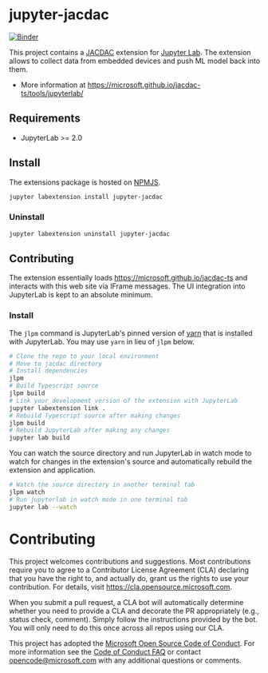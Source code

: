 # jupyter-jacdac

[![Binder](https://mybinder.org/badge_logo.svg)](https://mybinder.org/v2/gh/microsoft/jupyter-jacdac/main?urlpath=lab)

This project contains a [JACDAC](https://microsoft.github.io/jacdac-ts) extension for [Jupyter Lab](https://jupyter.org/).
The extension allows to collect data from embedded devices and push ML model back into them.

* More information at https://microsoft.github.io/jacdac-ts/tools/jupyterlab/

## Requirements

* JupyterLab >= 2.0

## Install

The extensions package is hosted on [NPMJS](https://www.npmjs.com/package/jupyter-jacdac).

```bash
jupyter labextension install jupyter-jacdac
```
### Uninstall

```bash
jupyter labextension uninstall jupyter-jacdac
```

## Contributing

The extension essentially loads https://microsoft.github.io/jacdac-ts and interacts with this web site via IFrame messages. The UI integration into JupyterLab is kept to an absolute minimum.

### Install

The `jlpm` command is JupyterLab's pinned version of
[yarn](https://yarnpkg.com/) that is installed with JupyterLab. You may use
`yarn` in lieu of `jlpm` below.

```bash
# Clone the repo to your local environment
# Move to jacdac directory
# Install dependencies
jlpm
# Build Typescript source
jlpm build
# Link your development version of the extension with JupyterLab
jupyter labextension link .
# Rebuild Typescript source after making changes
jlpm build
# Rebuild JupyterLab after making any changes
jupyter lab build
```

You can watch the source directory and run JupyterLab in watch mode to watch for changes in the extension's source and automatically rebuild the extension and application.

```bash
# Watch the source directory in another terminal tab
jlpm watch
# Run jupyterlab in watch mode in one terminal tab
jupyter lab --watch
```

# Contributing

This project welcomes contributions and suggestions.  Most contributions require you to agree to a
Contributor License Agreement (CLA) declaring that you have the right to, and actually do, grant us
the rights to use your contribution. For details, visit https://cla.opensource.microsoft.com.

When you submit a pull request, a CLA bot will automatically determine whether you need to provide
a CLA and decorate the PR appropriately (e.g., status check, comment). Simply follow the instructions
provided by the bot. You will only need to do this once across all repos using our CLA.

This project has adopted the [Microsoft Open Source Code of Conduct](https://opensource.microsoft.com/codeofconduct/).
For more information see the [Code of Conduct FAQ](https://opensource.microsoft.com/codeofconduct/faq/) or
contact [opencode@microsoft.com](mailto:opencode@microsoft.com) with any additional questions or comments.

